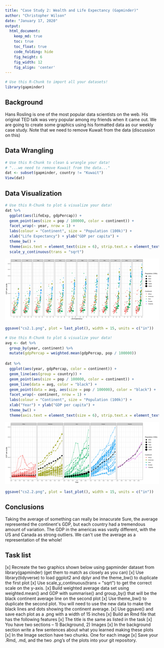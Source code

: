 ```yaml
---
title: "Case Study 2: Wealth and Life Expectancy (Gapminder)"
author: "Christopher Wilson"
date: "January 17, 2020"
output:
  html_document:  
    keep_md: true
    toc: true
    toc_float: true
    code_folding: hide
    fig_height: 6
    fig_width: 12
    fig_align: 'center'
---
```







```r
# Use this R-Chunk to import all your datasets!
library(gapminder)
```

## Background

Hans Rosling is one of the most popular data scientists on the web. His original TED talk was very popular among my friends when it came out. We are going to create some graphics using his formatted data as our weekly case study. Note that we need to remove Kuwait from the data (discussion on this)

## Data Wrangling


```r
# Use this R-Chunk to clean & wrangle your data!
# "...we need to remove Kuwait from the data..."
dat <- subset(gapminder, country != "Kuwait")
View(dat)
```

## Data Visualization


```r
# Use this R-Chunk to plot & visualize your data!
dat %>%
  ggplot(aes(lifeExp, gdpPercap)) +
  geom_point(aes(size = pop / 100000, color = continent)) +
  facet_wrap(~ year, nrow = 1) + 
  labs(colour = "Continent", size = "Population (100k)") + 
  xlab("Life Expectancy") + ylab("GDP per capita") + 
  theme_bw() + 
  theme(axis.text = element_text(size = 6), strip.text.x = element_text(size = 7)) +
  scale_y_continuous(trans = "sqrt")
```

![](cs2_files/figure-html/plot_data_1-1.png)<!-- -->

```r
ggsave("cs2.1.png", plot = last_plot(), width = 15, units = c("in"))
```


```r
# Use this R-Chunk to plot & visualize your data!
avg <- dat %>%
  group_by(year, continent) %>%
  mutate(gdpPercap = weighted.mean(gdpPercap, pop / 100000))

dat %>%
  ggplot(aes(year, gdpPercap, color = continent)) +
  geom_line(aes(group = country)) + 
  geom_point(aes(size = pop / 100000, color = continent)) +
  geom_line(data = avg, color = "black") +
  geom_point(data = avg, aes(size = pop / 100000), color = "black") +
  facet_wrap(~ continent, nrow = 1) +
  labs(colour = "Continent", size = "Population (100k)") + 
  xlab("Year") + ylab("GDP per capita") + 
  theme_bw() + 
  theme(axis.text = element_text(size = 6), strip.text.x = element_text(size = 7))
```

![](cs2_files/figure-html/plot_data_2-1.png)<!-- -->

```r
ggsave("cs2.2.png", plot = last_plot(), width = 15, units = c("in"))
```

## Conclusions

Taking the average of something can really be innacurate Sure, the average represented the continent's GDP, but each country had a tremendous amount of variation. The GDP in the americas was vastly different, with the US and Canada as strong outliers. We can't use the average as a representation of the whole!

## Task list

[x] Recreate the two graphics shown below using gapminder dataset from library(gapminder) (get them to match as closely as you can)
  [x] Use library(tidyverse) to load ggplot2 and dplyr and the theme_bw() to duplicate the first plot
  [x] Use scale_y_continuous(trans = "sqrt") to get the correct scale on the y-axis.
  [x] Build weighted average data set using weighted.mean() and GDP with summarise() and group_by() that will be the black continent average line on the second plot
  [x] Use theme_bw() to duplicate the second plot. You will need to use the new data to make the black lines and dots showing the continent average.
  [x] Use ggsave() and save each plot as a .png with a width of 15 inches
[x] Build an Rmd file that has the following features
  [x] The title is the same as listed in the task
  [x] You have two sections – 1) Background, 2) Images
  [x] In the background section write a few sentences about what you learned making these plots
  [x] In the Image section have two chunks. One for each image
[x] Save your .Rmd, .md, and the two .png’s of the plots into your git repository.
